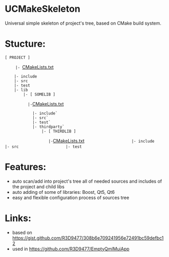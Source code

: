 # UCMakeSkeleton
Universal simple skeleton of project's tree, based on CMake build system.

# Stucture:
```
[ PROJECT ]
```
`ㅤㅤㅤ|- `[CMakeLists.txt](CMakeLists.txt)

```
    |- include
    |- src
    |- test
    |- lib
        |- [ SOMELIB ]
```
`           |- `[CMakeLists.txt](lib/somelib/CMakeLists.txt)
```
            |- include`
            |- src`
            |- test`
            |- thirdparty`
                |- [ THIRDLIB ]
```
`                    |- `[CMakeLists.txt](lib/somelib/thirdparty/thirdlib/CMakeLists.txt)
`                    |- include`
`                    |- src`
`                    |- test`

# Features:
* auto scan/add into project's tree all of needed sources and includes of the project and child libs
* auto adding of some of libraries: Boost, Qt5, Qt6
* easy and flexible configuration process of sources tree

# Links:
* based on https://gist.github.com/R3D9477/308b6e709241956e72491bc59defbc12
* used in https://github.com/R3D9477/EmptyQmlMuiApp
